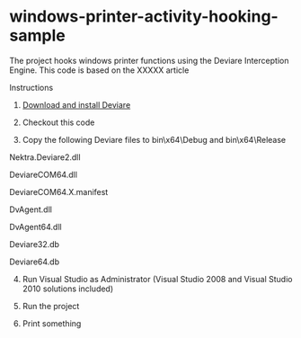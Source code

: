 windows-printer-activity-hooking-sample
=======================================

The project hooks windows printer functions using the Deviare Interception Engine.
This code is based on the XXXXX article

Instructions

1. [Download and install Deviare](http://www.nektra.com/products/deviare-api-hook-windows/download)

2. Checkout this code

3. Copy the following Deviare files to bin\x64\Debug and bin\x64\Release

Nektra.Deviare2.dll

DeviareCOM64.dll

DeviareCOM64.X.manifest

DvAgent.dll

DvAgent64.dll

Deviare32.db

Deviare64.db

4. Run Visual Studio as Administrator (Visual Studio 2008 and Visual Studio 2010 solutions included)

5. Run the project

6. Print something


